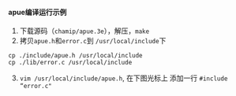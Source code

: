 #### apue编译运行示例

1. 下载源码（`chamip/apue.3e`），解压，`make`
2. 拷贝`apue.h`和`error.c`到 `/usr/local/include`下

```shell
cp ./include/apue.h /usr/local/include
cp ./lib/error.c /usr/local/include
```

3. `vim /usr/local/include/apue.h`, 在下图光标上 添加一行 `#include “error.c"`
